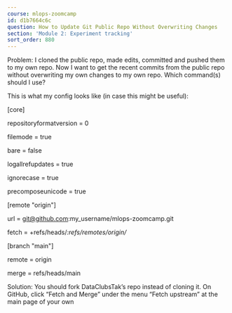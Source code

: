 ```yaml
---
course: mlops-zoomcamp
id: d1b7664c6c
question: How to Update Git Public Repo Without Overwriting Changes
section: 'Module 2: Experiment tracking'
sort_order: 880
---
```


Problem: I cloned the public repo, made edits, committed and pushed them to my own repo. Now I want to get the recent commits from the public repo without overwriting my own changes to my own repo. Which command(s) should I use?

This is what my config looks like (in case this might be useful):

[core]

repositoryformatversion = 0

filemode = true

bare = false

logallrefupdates = true

ignorecase = true

precomposeunicode = true

[remote "origin"]

url = git@github.com:my_username/mlops-zoomcamp.git

fetch = +refs/heads/*:refs/remotes/origin/*

[branch "main"]

remote = origin

merge = refs/heads/main

Solution: You should fork DataClubsTak’s repo instead of cloning it. On GitHub, click “Fetch and Merge” under the menu “Fetch upstream” at the main page of your own

